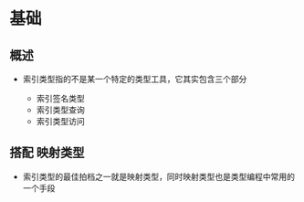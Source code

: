# 基础

## 概述

  - 索引类型指的不是某一个特定的类型工具，它其实包含三个部分

    - 索引签名类型
    - 索引类型查询
    - 索引类型访问

## 搭配 映射类型

  - 索引类型的最佳拍档之一就是映射类型，同时映射类型也是类型编程中常用的一个手段
